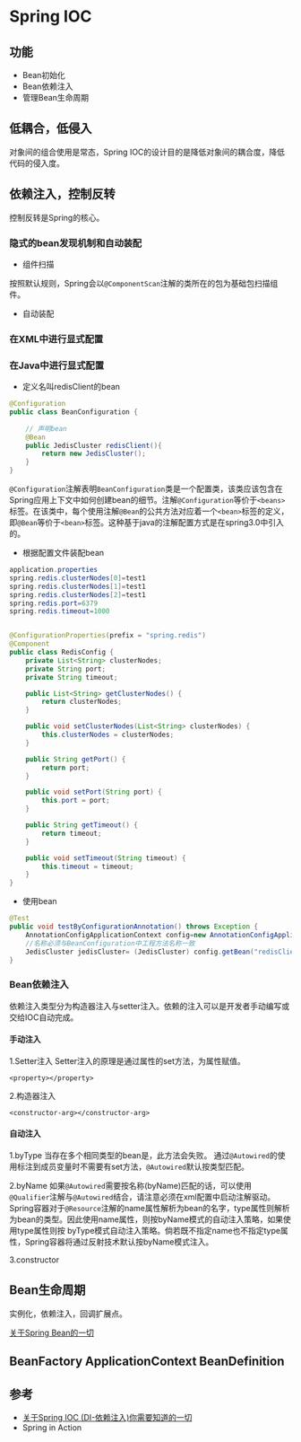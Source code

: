 # Spring IOC

## 功能
- Bean初始化
- Bean依赖注入
- 管理Bean生命周期

## 低耦合，低侵入
对象间的组合使用是常态，Spring IOC的设计目的是降低对象间的耦合度，降低代码的侵入度。

## 依赖注入，控制反转
控制反转是Spring的核心。

### 隐式的bean发现机制和自动装配
- 组件扫描

按照默认规则，Spring会以`@ComponentScan`注解的类所在的包为基础包扫描组件。
- 自动装配

### 在XML中进行显式配置
### 在Java中进行显式配置 
- 定义名叫redisClient的bean
```Java
@Configuration
public class BeanConfiguration {
    
    // 声明bean
    @Bean
    public JedisCluster redisClient(){
        return new JedisCluster();
    }
}
```

`@Configuration`注解表明`BeanConfiguration`类是一个配置类，该类应该包含在Spring应用上下文中如何创建bean的细节。注解`@Configuration`等价于`<beans>`标签。在该类中，每个使用注解`@Bean`的公共方法对应着一个`<bean>`标签的定义，即`@Bean`等价于`<bean>`标签。这种基于java的注解配置方式是在spring3.0中引入的。

- 根据配置文件装配bean
```Java
application.properties
spring.redis.clusterNodes[0]=test1
spring.redis.clusterNodes[1]=test1
spring.redis.clusterNodes[2]=test1
spring.redis.port=6379
spring.redis.timeout=1000


@ConfigurationProperties(prefix = "spring.redis")
@Component
public class RedisConfig {
    private List<String> clusterNodes;
    private String port;
    private String timeout;

    public List<String> getClusterNodes() {
        return clusterNodes;
    }

    public void setClusterNodes(List<String> clusterNodes) {
        this.clusterNodes = clusterNodes;
    }

    public String getPort() {
        return port;
    }

    public void setPort(String port) {
        this.port = port;
    }

    public String getTimeout() {
        return timeout;
    }

    public void setTimeout(String timeout) {
        this.timeout = timeout;
    }
}

```
- 使用bean
```Java
@Test
public void testByConfigurationAnnotation() throws Exception {
    AnnotationConfigApplicationContext config=new AnnotationConfigApplicationContext(BeanConfiguration.class);
    //名称必须与BeanConfiguration中工程方法名称一致
    JedisCluster jedisCluster= (JedisCluster) config.getBean("redisClient");
}
```
### Bean依赖注入
依赖注入类型分为构造器注入与setter注入。依赖的注入可以是开发者手动编写或交给IOC自动完成。

#### 手动注入
1.Setter注入
Setter注入的原理是通过属性的set方法，为属性赋值。

`<property></property>`

2.构造器注入

`<constructor-arg></constructor-arg>`

#### 自动注入
1.byType
当存在多个相同类型的bean是，此方法会失败。
通过`@Autowired`的使用标注到成员变量时不需要有set方法，`@Autowired`默认按类型匹配。

2.byName
如果`@Autowired`需要按名称(byName)匹配的话，可以使用`@Qualifier`注解与`@Autowired`结合，请注意必须在xml配置中启动注解驱动。
Spring容器对于`@Resource`注解的name属性解析为bean的名字，type属性则解析为bean的类型。因此使用name属性，则按byName模式的自动注入策略，如果使用type属性则按 byType模式自动注入策略。倘若既不指定name也不指定type属性，Spring容器将通过反射技术默认按byName模式注入。

3.constructor

## Bean生命周期
实例化，依赖注入，回调扩展点。

[关于Spring Bean的一切](https://github.com/dooonabe/no-class-is-an-island/blob/master/article/Spring/Bean.md)
## BeanFactory ApplicationContext BeanDefinition

## 参考
- [关于Spring IOC (DI-依赖注入)你需要知道的一切](https://blog.csdn.net/javazejian/article/details/54561302)
- Spring in Action
